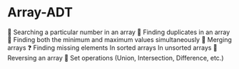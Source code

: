# Array-ADT
🔎 Searching a particular number in an array  🔁 Finding duplicates in an array  🔽 Finding both the minimum and maximum values simultaneously  🔗 Merging arrays  ❓ Finding missing elements  In sorted arrays  In unsorted arrays  🔄 Reversing an array  🧩 Set operations (Union, Intersection, Difference, etc.)
